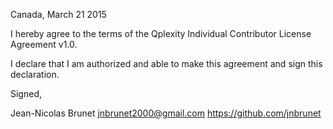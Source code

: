 Canada, March 21 2015

I hereby agree to the terms of the Qplexity Individual Contributor License
Agreement v1.0.

I declare that I am authorized and able to make this agreement and sign this
declaration.

Signed,

Jean-Nicolas Brunet jnbrunet2000@gmail.com https://github.com/jnbrunet
